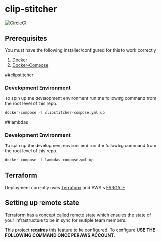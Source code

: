 # clip-stitcher
[![CircleCI](https://circleci.com/gh/austin1237/clip-stitcher.svg?style=svg)](https://circleci.com/gh/austin1237/clip-stitcher)
## Prerequisites
You must have the following installed/configured for this to work correctly<br />
1. [Docker](https://www.docker.com/community-edition)
2. [Docker-Compose](https://docs.docker.com/compose/)



##clipstitcher
### Development Environment
To spin up the development environment run the following command from the root level of this repo.

```bash
docker-compose -f clipstitcher-compose.yml up
```

##lambdas
### Development Environment
To spin up the development environment run the following command from the root level of this repo.

```bash
docker-compose -f lambdas-compose.yml up
```

## Terraform
Deployment currently uses [Terraform](https://www.terraform.io/) and AWS's [FARGATE](https://aws.amazon.com/fargate/)

## Setting up remote state
Terraform has a concept called [remote state](https://www.terraform.io/docs/state/remote.html) which ensures the state of your infrastructure to be in sync for mutiple team members.

This project **requires** this feature to be configured. To configure **USE THE FOLLOWING COMMAND ONCE PER AWS ACCOUNT**.
